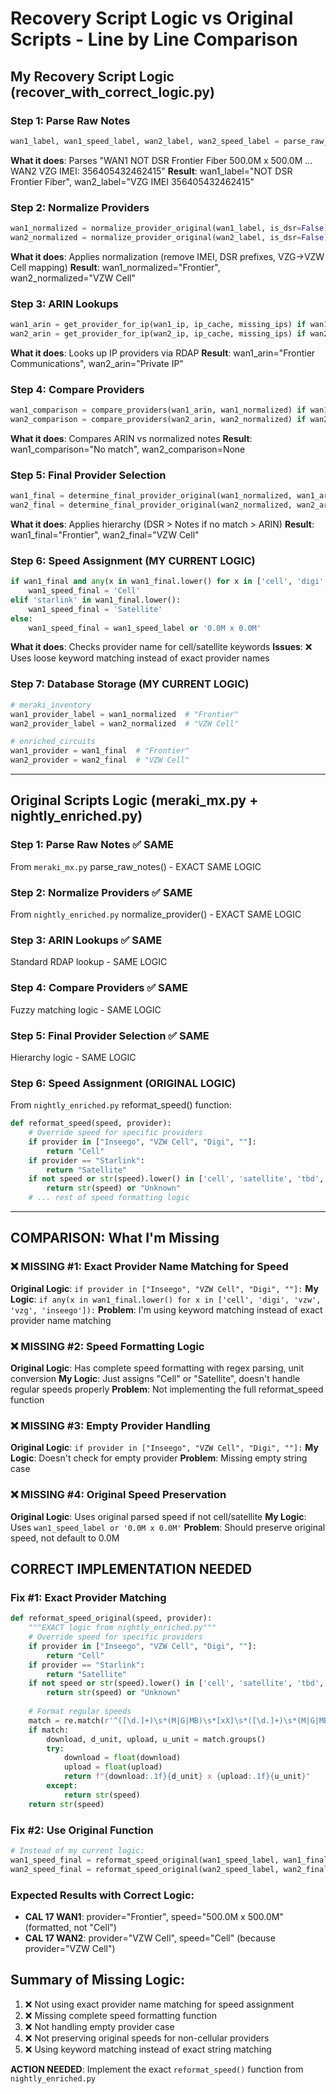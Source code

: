 # Recovery Script Logic vs Original Scripts - Line by Line Comparison

## My Recovery Script Logic (recover_with_correct_logic.py)

### Step 1: Parse Raw Notes
```python
wan1_label, wan1_speed_label, wan2_label, wan2_speed_label = parse_raw_notes_original(raw_notes)
```
**What it does**: Parses "WAN1 NOT DSR Frontier Fiber 500.0M x 500.0M ... WAN2 VZG IMEI: 356405432462415"
**Result**: wan1_label="NOT DSR Frontier Fiber", wan2_label="VZG IMEI 356405432462415"

### Step 2: Normalize Providers
```python
wan1_normalized = normalize_provider_original(wan1_label, is_dsr=False) if wan1_label else ""
wan2_normalized = normalize_provider_original(wan2_label, is_dsr=False) if wan2_label else ""
```
**What it does**: Applies normalization (remove IMEI, DSR prefixes, VZG→VZW Cell mapping)
**Result**: wan1_normalized="Frontier", wan2_normalized="VZW Cell"

### Step 3: ARIN Lookups
```python
wan1_arin = get_provider_for_ip(wan1_ip, ip_cache, missing_ips) if wan1_ip else "Unknown"
wan2_arin = get_provider_for_ip(wan2_ip, ip_cache, missing_ips) if wan2_ip else "Unknown"
```
**What it does**: Looks up IP providers via RDAP
**Result**: wan1_arin="Frontier Communications", wan2_arin="Private IP"

### Step 4: Compare Providers
```python
wan1_comparison = compare_providers(wan1_arin, wan1_normalized) if wan1_normalized else None
wan2_comparison = compare_providers(wan2_arin, wan2_normalized) if wan2_normalized else None
```
**What it does**: Compares ARIN vs normalized notes
**Result**: wan1_comparison="No match", wan2_comparison=None

### Step 5: Final Provider Selection
```python
wan1_final = determine_final_provider_original(wan1_normalized, wan1_arin, wan1_comparison, wan1_dsr, site_enabled)
wan2_final = determine_final_provider_original(wan2_normalized, wan2_arin, wan2_comparison, wan2_dsr, site_enabled)
```
**What it does**: Applies hierarchy (DSR > Notes if no match > ARIN)
**Result**: wan1_final="Frontier", wan2_final="VZW Cell"

### Step 6: Speed Assignment (MY CURRENT LOGIC)
```python
if wan1_final and any(x in wan1_final.lower() for x in ['cell', 'digi', 'vzw', 'vzg', 'inseego']):
    wan1_speed_final = 'Cell'
elif 'starlink' in wan1_final.lower():
    wan1_speed_final = 'Satellite'
else:
    wan1_speed_final = wan1_speed_label or '0.0M x 0.0M'
```
**What it does**: Checks provider name for cell/satellite keywords
**Issues**: ❌ Uses loose keyword matching instead of exact provider names

### Step 7: Database Storage (MY CURRENT LOGIC)
```python
# meraki_inventory
wan1_provider_label = wan1_normalized  # "Frontier"
wan2_provider_label = wan2_normalized  # "VZW Cell"

# enriched_circuits  
wan1_provider = wan1_final  # "Frontier"
wan2_provider = wan2_final  # "VZW Cell"
```

---

## Original Scripts Logic (meraki_mx.py + nightly_enriched.py)

### Step 1: Parse Raw Notes ✅ SAME
From `meraki_mx.py` parse_raw_notes() - EXACT SAME LOGIC

### Step 2: Normalize Providers ✅ SAME  
From `nightly_enriched.py` normalize_provider() - EXACT SAME LOGIC

### Step 3: ARIN Lookups ✅ SAME
Standard RDAP lookup - SAME LOGIC

### Step 4: Compare Providers ✅ SAME
Fuzzy matching logic - SAME LOGIC

### Step 5: Final Provider Selection ✅ SAME
Hierarchy logic - SAME LOGIC

### Step 6: Speed Assignment (ORIGINAL LOGIC)
From `nightly_enriched.py` reformat_speed() function:
```python
def reformat_speed(speed, provider):
    # Override speed for specific providers
    if provider in ["Inseego", "VZW Cell", "Digi", ""]:
        return "Cell"
    if provider == "Starlink":
        return "Satellite"
    if not speed or str(speed).lower() in ['cell', 'satellite', 'tbd', 'unknown', 'nan']:
        return str(speed) or "Unknown"
    # ... rest of speed formatting logic
```

---

## COMPARISON: What I'm Missing

### ❌ MISSING #1: Exact Provider Name Matching for Speed
**Original Logic**: `if provider in ["Inseego", "VZW Cell", "Digi", ""]:`
**My Logic**: `if any(x in wan1_final.lower() for x in ['cell', 'digi', 'vzw', 'vzg', 'inseego']):`
**Problem**: I'm using keyword matching instead of exact provider name matching

### ❌ MISSING #2: Speed Formatting Logic
**Original Logic**: Has complete speed formatting with regex parsing, unit conversion
**My Logic**: Just assigns "Cell" or "Satellite", doesn't handle regular speeds properly
**Problem**: Not implementing the full reformat_speed function

### ❌ MISSING #3: Empty Provider Handling
**Original Logic**: `if provider in ["Inseego", "VZW Cell", "Digi", ""]:`
**My Logic**: Doesn't check for empty provider
**Problem**: Missing empty string case

### ❌ MISSING #4: Original Speed Preservation
**Original Logic**: Uses original parsed speed if not cell/satellite
**My Logic**: Uses `wan1_speed_label or '0.0M x 0.0M'`
**Problem**: Should preserve original speed, not default to 0.0M

## CORRECT IMPLEMENTATION NEEDED

### Fix #1: Exact Provider Matching
```python
def reformat_speed_original(speed, provider):
    """EXACT logic from nightly_enriched.py"""
    # Override speed for specific providers
    if provider in ["Inseego", "VZW Cell", "Digi", ""]:
        return "Cell"
    if provider == "Starlink":
        return "Satellite"
    if not speed or str(speed).lower() in ['cell', 'satellite', 'tbd', 'unknown', 'nan']:
        return str(speed) or "Unknown"
    
    # Format regular speeds
    match = re.match(r'^([\d.]+)\s*(M|G|MB)\s*[xX]\s*([\d.]+)\s*(M|G|MB)$', str(speed), re.IGNORECASE)
    if match:
        download, d_unit, upload, u_unit = match.groups()
        try:
            download = float(download)
            upload = float(upload)
            return f"{download:.1f}{d_unit} x {upload:.1f}{u_unit}"
        except:
            return str(speed)
    return str(speed)
```

### Fix #2: Use Original Function
```python
# Instead of my current logic:
wan1_speed_final = reformat_speed_original(wan1_speed_label, wan1_final)
wan2_speed_final = reformat_speed_original(wan2_speed_label, wan2_final)
```

### Expected Results with Correct Logic:
- **CAL 17 WAN1**: provider="Frontier", speed="500.0M x 500.0M" (formatted, not "Cell")
- **CAL 17 WAN2**: provider="VZW Cell", speed="Cell" (because provider="VZW Cell")

## Summary of Missing Logic:
1. ❌ Not using exact provider name matching for speed assignment
2. ❌ Missing complete speed formatting function  
3. ❌ Not handling empty provider case
4. ❌ Not preserving original speeds for non-cellular providers
5. ❌ Using keyword matching instead of exact string matching

**ACTION NEEDED**: Implement the exact `reformat_speed()` function from `nightly_enriched.py`
